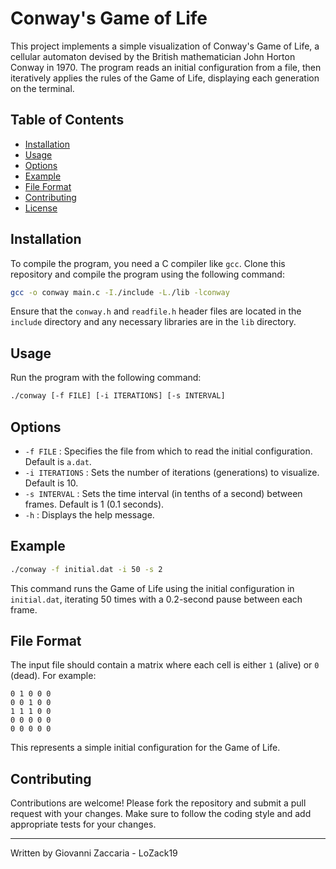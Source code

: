 # Conway's Game of Life

This project implements a simple visualization of Conway's Game of Life, a cellular automaton devised by the British mathematician John Horton Conway in 1970. The program reads an initial configuration from a file, then iteratively applies the rules of the Game of Life, displaying each generation on the terminal.

## Table of Contents

- [Installation](#installation)
- [Usage](#usage)
- [Options](#options)
- [Example](#example)
- [File Format](#file-format)
- [Contributing](#contributing)
- [License](#license)

## Installation

To compile the program, you need a C compiler like `gcc`. Clone this repository and compile the program using the following command:

```bash
gcc -o conway main.c -I./include -L./lib -lconway
```

Ensure that the `conway.h` and `readfile.h` header files are located in the `include` directory and any necessary libraries are in the `lib` directory.

## Usage

Run the program with the following command:

```bash
./conway [-f FILE] [-i ITERATIONS] [-s INTERVAL]
```

## Options

- `-f FILE` : Specifies the file from which to read the initial configuration. Default is `a.dat`.
- `-i ITERATIONS` : Sets the number of iterations (generations) to visualize. Default is 10.
- `-s INTERVAL` : Sets the time interval (in tenths of a second) between frames. Default is 1 (0.1 seconds).
- `-h` : Displays the help message.

## Example

```bash
./conway -f initial.dat -i 50 -s 2
```

This command runs the Game of Life using the initial configuration in `initial.dat`, iterating 50 times with a 0.2-second pause between each frame.

## File Format

The input file should contain a matrix where each cell is either `1` (alive) or `0` (dead). For example:

```
0 1 0 0 0
0 0 1 0 0
1 1 1 0 0
0 0 0 0 0
0 0 0 0 0
```

This represents a simple initial configuration for the Game of Life.

## Contributing

Contributions are welcome! Please fork the repository and submit a pull request with your changes. Make sure to follow the coding style and add appropriate tests for your changes.

---

Written by Giovanni Zaccaria - LoZack19
